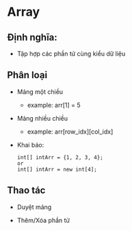 # Array

## Định nghĩa:
+ Tập hợp các phần tử cùng kiểu dữ liệu

## Phân loại
+ Mảng một chiều
    - example: arr[1] = 5
+ Mảng nhiều chiều
    - example: arr[row_idx][col_idx]

+ Khai báo:
    ```
    int[] intArr = {1, 2, 3, 4};
    or 
    int[] intArr = new int[4];
    ```
  
## Thao tác 

+ Duyệt mảng

+ Thêm/Xóa phần tử